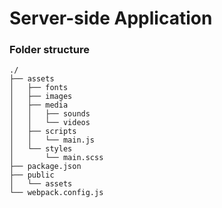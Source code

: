 # Server-side Application

### Folder structure

```
./
├── assets
│   ├── fonts
│   ├── images
│   ├── media
│   │   ├── sounds
│   │   └── videos
│   ├── scripts
│   │   └── main.js
│   └── styles
│       └── main.scss
├── package.json
├── public
│   └── assets
└── webpack.config.js
```
